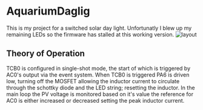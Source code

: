 # AquariumDaglig
This is my project for a switched solar day light. Unfortunatly I blew up my remaining LEDs so the firmware has stalled at this working version.
![layout](https://user-images.githubusercontent.com/25556420/138914537-24fa5d9e-71fc-48b7-bc6d-1e8b5c1f13bf.png)
## Theory of Operation
TCB0 is configured in single-shot mode, the start of which is triggered by AC0's output via the event system.
When TCB0 is triggered PA6 is driven low, turning off the MOSFET allowing the inductor current to circulate
through the schottky diode and the LED string; resetting the inductor. In the main loop the PV voltage is monitored
based on it's value the reference for AC0 is either increased or decreased setting the peak inductor current.


